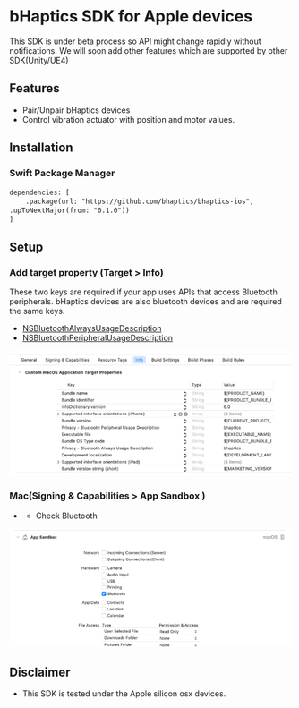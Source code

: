 # bHaptics SDK for Apple devices

This SDK is under beta process so API might change rapidly without notifications.
We will soon add other features which are supported by other SDK(Unity/UE4)

## Features
* Pair/Unpair bHaptics devices
* Control vibration actuator with position and motor values.

## Installation
### Swift Package Manager
```
dependencies: [
    .package(url: "https://github.com/bhaptics/bhaptics-ios", .upToNextMajor(from: "0.1.0"))
]
```

## Setup

### Add target property (Target > Info)
These two keys are required if your app uses APIs that access Bluetooth peripherals.
bHaptics devices are also bluetooth devices and are required the same keys.


* [NSBluetoothAlwaysUsageDescription](https://developer.apple.com/documentation/bundleresources/information_property_list/nsbluetoothalwaysusagedescription)
* [NSBluetoothPeripheralUsageDescription](https://developer.apple.com/documentation/bundleresources/information_property_list/nsbluetoothperipheralusagedescription)


![img_1.png](Assets/img_1.png)

### Mac(Signing & Capabilities > App Sandbox )
* 
  * Check Bluetooth

![img.png](Assets/img.png)

## Disclaimer
* This SDK is tested under the Apple silicon osx devices.
